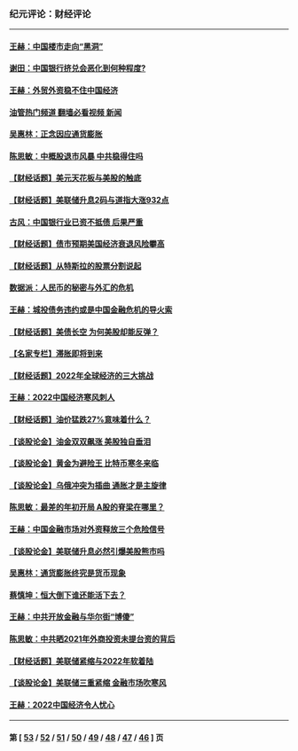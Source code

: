 ### 纪元评论：财经评论
---
#### [王赫：中国楼市走向“黑洞”](../../pages/nsc1026/n13770647.md?07040330) 
#### [谢田：中国银行挤兑会恶化到何种程度?](../../pages/nsc1026/n13766965.md?07040330) 
#### [王赫：外贸外资稳不住中国经济](../../pages/nsc1026/n13753933.md?07040330) 
#### [油管热门频道 翻墙必看视频 新闻](ok?07040330)
#### [吴惠林：正念因应通货膨胀](../../pages/nsc1026/n13750350.md?07040330) 
#### [陈思敏：中概股退市风暴 中共稳得住吗](../../pages/nsc1026/n13738978.md?07040330) 
#### [【财经话题】美元天花板与美股的触底](../../pages/nsc1026/n13736495.md?07040330) 
#### [【财经话题】美联储升息2码与道指大涨932点](../../pages/nsc1026/n13727377.md?07040330) 
#### [古风：中国银行业已资不抵债 后果严重](../../pages/nsc1026/n13726111.md?07040330) 
#### [【财经话题】债市预期美国经济衰退风险攀高](../../pages/nsc1026/n13698043.md?07040330) 
#### [【财经话题】从特斯拉的股票分割说起](../../pages/nsc1026/n13679733.md?07040330) 
#### [数据派：人民币的秘密与外汇的危机](../../pages/nsc1026/n13667092.md?07040330) 
#### [王赫：城投债务违约或是中国金融危机的导火索](../../pages/nsc1026/n13665322.md?07040330) 
#### [【财经话题】美债长空 为何美股却能反弹？](../../pages/nsc1026/n13665895.md?07040330) 
#### [【名家专栏】滞胀即将到来](../../pages/nsc1026/n13658171.md?07040330) 
#### [【财经话题】2022年全球经济的三大挑战](../../pages/nsc1026/n13654423.md?07040330) 
#### [王赫：2022中国经济寒风刺人](../../pages/nsc1026/n13651403.md?07040330) 
#### [【财经话题】油价猛跌27%意味着什么？](../../pages/nsc1026/n13648767.md?07040330) 
#### [【谈股论金】油金双双飙涨 美股独自垂泪](../../pages/nsc1026/n13631742.md?07040330) 
#### [【谈股论金】黄金为避险王 比特币寒冬来临](../../pages/nsc1026/n13600406.md?07040330) 
#### [【谈股论金】乌俄冲突为插曲 通胀才是主旋律](../../pages/nsc1026/n13576797.md?07040330) 
#### [陈思敏：最差的年初开局 A股的脊梁在哪里？](../../pages/nsc1026/n13558359.md?07040330) 
#### [王赫：中国金融市场对外资释放三个危险信号](../../pages/nsc1026/n13546389.md?07040330) 
#### [【谈股论金】美联储升息必然引爆美股熊市吗](../../pages/nsc1026/n13519194.md?07040330) 
#### [吴惠林：通货膨胀终究是货币现象](../../pages/nsc1026/n13512979.md?07040330) 
#### [蔡慎坤：恒大倒下谁还能活下去？](../../pages/nsc1026/n13501831.md?07040330) 
#### [王赫：中共开放金融与华尔街“博傻”](../../pages/nsc1026/n13501138.md?07040330) 
#### [陈思敏：中共晒2021年外商投资未提台资的背后](../../pages/nsc1026/n13501057.md?07040330) 
#### [【财经话题】美联储紧缩与2022年软着陆](../../pages/nsc1026/n13498354.md?07040330) 
#### [【谈股论金】美联储三重紧缩 金融市场吹寒风](../../pages/nsc1026/n13487202.md?07040330) 
#### [王赫：2022中国经济令人忧心](../../pages/nsc1026/n13480433.md?07040330) 

---
#### 第 [ [53](./53.md?07040330) / [52](./52.md?07040330) / [51](./51.md?07040330) / [50](./50.md?07040330) / [49](./49.md?07040330) / [48](./48.md?07040330) / [47](./47.md?07040330) / [46](./46.md?07040330) ] 页
